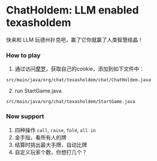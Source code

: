 # ChatHoldem: LLM enabled texasholdem

快来和 LLM 玩德州扑克吧，赢了它你就赢了人类智慧结晶！

### How to play

1. 通过访问[摩罗](https://pre-morrox.alibaba-inc.com/aigcTrial)，获取自己的cookie，添加到如下文件中：
```
src/main/java/org/chat/texasholdem/chat/ChatHoldem.java
```

2. run StartGame.java

```
src/main/java/org/chat/texasholdem/StartGame.java
```


### Now support
1. 四种操作 `call`, `raise`, `fold`, `all in`
2. 金手指，看所有人的牌
3. 结算时挑出最大手牌，自动比牌
4. 自定义玩家个数，你想打几个？